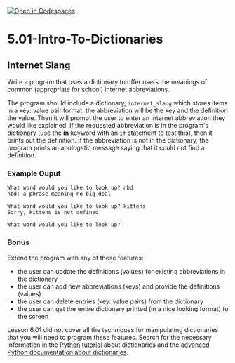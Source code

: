 [![Open in Codespaces](https://classroom.github.com/assets/launch-codespace-2972f46106e565e64193e422d61a12cf1da4916b45550586e14ef0a7c637dd04.svg)](https://classroom.github.com/open-in-codespaces?assignment_repo_id=18523612)
# 5.01-Intro-To-Dictionaries

## Internet Slang

Write a program that uses a dictionary to offer users the meanings of common (appropriate for school) internet abbreviations.

The program should include a dictionary, `internet_slang` which stores items in a key: value pair format: the abbreviation will be the key and the definition the value. Then it will prompt the user to enter an internet abbreviation they would like explained. If the requested abbreviation is in the program's dictionary (use the **in** keyword with an `if` statement to test this), then it prints out the definition. If the abbreviation is not in the dictionary, the program prints an apologetic message saying that it could not find a definition.

### Example Ouput

```
What word would you like to look up? nbd
nbd: a phrase meaning no big deal

What word would you like to look up? kittens
Sorry, kittens is not defined

What word would you like to look up?
```

### Bonus

Extend the program with any of these features:
* the user can update the definitions (values) for existing abbreviations in the dictionary
* the user can add new abbreviations (keys) and provide the definitions (values)
* the user can delete entries (key: value pairs) from the dictionary
* the user can get the entire dictionary printed (in a nice looking format) to the screen

Lesson 6.01 did not cover all the techniques for manipulating dictionaries that you will need to program these features. Search for the necessary information in the [Python tutorial](https://docs.python.org/3/tutorial/datastructures.html#dictionaries) about dictionaries and the [advanced Python documentation about dictionaries](https://docs.python.org/3/library/stdtypes.html#typesmapping).

